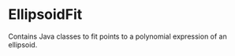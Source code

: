 EllipsoidFit
============

Contains Java classes to fit points to a polynomial expression of an ellipsoid.